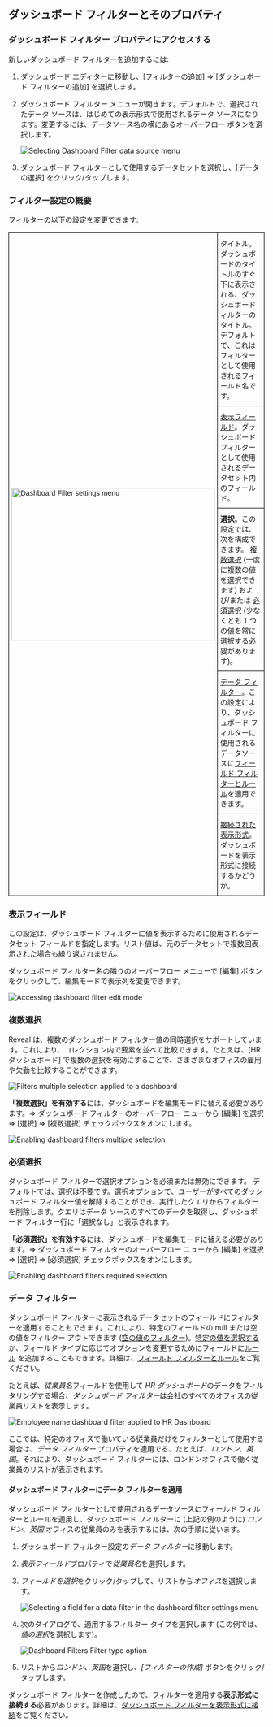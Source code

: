 ## ダッシュボード フィルターとそのプロパティ

### ダッシュボード フィルター プロパティにアクセスする

新しいダッシュボード フィルターを追加するには:

1.  ダッシュボード エディターに移動し、[フィルターの追加] ⇒ [ダッシュボード フィルターの追加] を選択します。

2.  ダッシュボード フィルター メニューが開きます。デフォルトで、選択されたデータ ソースは、はじめての表示形式で使用されるデータ ソースになります。変更するには、データソース名の横にあるオーバーフロー ボタンを選択します。

    ![Selecting Dashboard Filter data source menu](images/select-dashboard-filter-data-source-menu.png)

3.  ダッシュボード フィルターとして使用するデータセットを選択し、[データの選択] をクリック/タップします。

### フィルター設定の概要

フィルターの以下の設定を変更できます:

<style type="text/css">
.tg  {border-collapse:collapse;border-spacing:0;}
.tg td{font-family:Arial, sans-serif;font-size:14px;padding:10px 5px;border-style:solid;border-width:1px;overflow:hidden;word-break:normal;border-color:black;}
.tg th{font-family:Arial, sans-serif;font-size:14px;font-weight:normal;padding:10px 5px;border-style:solid;border-width:1px;overflow:hidden;word-break:normal;border-color:black;}
.tg .tg-cly1{text-align:left;vertical-align:middle}
</style>
<table class="tg">
  <tr>
    <th class="tg-cly1" rowspan="5"><img src="images/dashboard-filter-settings.png" alt="Dashboard Filter settings menu" width="400" height="300"></th>
    <th class="tg-cly1">タイトル。ダッシュボードのタイトルのすぐ下に表示される、ダッシュボード ィルターのタイトル。デフォルトで、これはフィルターとして使用されるフィールド名です。</th>
  </tr>
  <tr>
    <td class="tg-cly1"><a href="#displayed-field">表示フィールド</a>。ダッシュボード フィルターとして使用されるデータセット内のフィールド。</td>
  </tr>
  <tr>
    <td class="tg-cly1"><span style="font-weight:bold">選択</span>。この設定では、次を構成できます。 <a href="#multiple-selection">複数選択</a> (一度に複数の値を選択できます) および/または <a href="#required-selection">必須選択</a> (少なくとも 1 つの値を常に選択する必要があります)。</td>
  </tr>
  <tr>
    <td class="tg-cly1"><a href="#data-filters">データ フィルター</a>。この設定により、ダッシュボード フィルターに使用されるデータソースに<a href="#~/jp/fields/field-filters-rules.md">フィールド フィルターとルール</a>を適用できます。</td>
  </tr>
  <tr>
    <td class="tg-cly1"><a href="connecting-dashboard-filters-visualization.md">接続された表示形式</a>。ダッシュボードを表示形式に接続するかどうか。</td>
  </tr>
</table>

<a name='displayed-field'></a>
### 表示フィールド

この設定は、ダッシュボード フィルターに値を表示するために使用されるデータセット フィールドを指定します。リスト値は、元のデータセットで複数回表示された場合も繰り返されません。

ダッシュボード フィルター名の隣りのオーバーフロー メニューで [編集] ボタンをクリックして、編集モードで表示列を変更できます。

![Accessing dashboard filter edit mode](images/edit-displayed-field-filter-setting.png)

<a name='multiple-selection'></a>
### 複数選択

Reveal は、複数のダッシュボード フィルター値の同時選択をサポートしています。これにより、コレクション内で要素を並べて比較できます。たとえば、[HR ダッシュボード] で複数の選択を有効にすることで、さまざまなオフィスの雇用や欠勤を比較することができます。

![Filters multiple selection applied to a dashboard](images/dashboard-filters-multiple-selection.png)

**「複数選択」を有効する**には、ダッシュボードを編集モードに替える必要があります。⇒ ダッシュボード フィルターのオーバーフロー ニューから [編集] を選択 ⇒ [選択] ⇒ [複数選択] チェックボックスをオンにします。

![Enabling dashboard filters multiple selection](images/dashboard-filters-enable-multiple-selection.png)

<a name='required-selection'></a>
### 必須選択

ダッシュボード フィルターで選択オプションを必須または無効にできます。
デフォルトでは、選択は不要です。選択オプションで、ユーザーがすべてのダッシュボード フィルター値を解除することができ、実行したクエリからフィルターを削除します。クエリはデータ ソースのすべてのデータを取得し、ダッシュボード フィルター行に「選択なし」と表示されます。

**「必須選択」を有効する**には、ダッシュボードを編集モードに替える必要があります。⇒ ダッシュボード フィルターのオーバーフロー ニューから [編集] を選択 ⇒ [選択] ⇒ [必須選択] チェックボックスをオンにします。

![Enabling dashboard filters required selection](images/dashboard-filter-enable-required-selection.png)

<a name='data-filters'></a>
### データ フィルター

ダッシュボード フィルターに表示されるデータセットのフィールドにフィルターを適用することもできます。これにより、特定のフィールドの null または空の値をフィルター アウトできます ([空の値のフィルター](field-filters-rules.html#empty-values))。[特定の値を選択する](field-filters-rules.html#select-values)か、フィールド タイプに応じてオプションを変更するためにフィールドに[ルール](field-filters-rules.html#rules) を追加することもできます。詳細は、[フィールド フィルターとルール](field-filters-rules.md)をご覧ください。

たとえば、*従業員名*フィールドを使用して *HR ダッシュボード*のデータをフィルタリングする場合、*ダッシュボード フィルター*は会社のすべてのオフィスの従業員リストを表示します。

![Employee name dashboard filter applied to HR Dashboard](images/data-filters-dashboard-filters-hr-dashboard-example.png)

ここでは、特定のオフィスで働いている従業員だけをフィルターとして使用する場合は、*データ フィルター* プロパティを適用でる、たとえば、*ロンドン、英国*。それにより、ダッシュボード フィルターには、ロンドンオフィスで働く従業員のリストが表示されます。

#### ダッシュボード フィルターにデータ フィルターを適用

ダッシュボード フィルターとして使用されるデータソースにフィールド フィルターとルールを適用し、ダッシュボード フィルターに (上記の例のように) *ロンドン、英国* オフィスの従業員のみを表示するには、次の手順に従います。

1.  ダッシュボード フィルター設定の*データ フィルター*に移動します。

2.  *表示フィールド*プロパティで*従業員名*を選択します。

3.  *フィールドを選択*をクリック/タップして、リストから*オフィス*を選択します。

    ![Selecting a field for a data filter in the dashboard filter settings menu](images/dashboard-filters-select-data-filter-field.png)

4.  次のダイアログで、適用するフィルター タイプを選択します (この例では、*値の選択*を選択します)。

    ![Dashboard Filters Filter type option](images/dashboard-filter-field.png)

5.  リストから*ロンドン、英国*を選択し、*[フィルターの作成]* ボタンをクリック/タップします。

ダッシュボード フィルターを作成したので、フィルターを適用する**表示形式に接続する**必要があります。詳細は、[ダッシュボード フィルターを表示形式に接続](connecting-dashboard-filters-visualization.md)をご覧ください。
